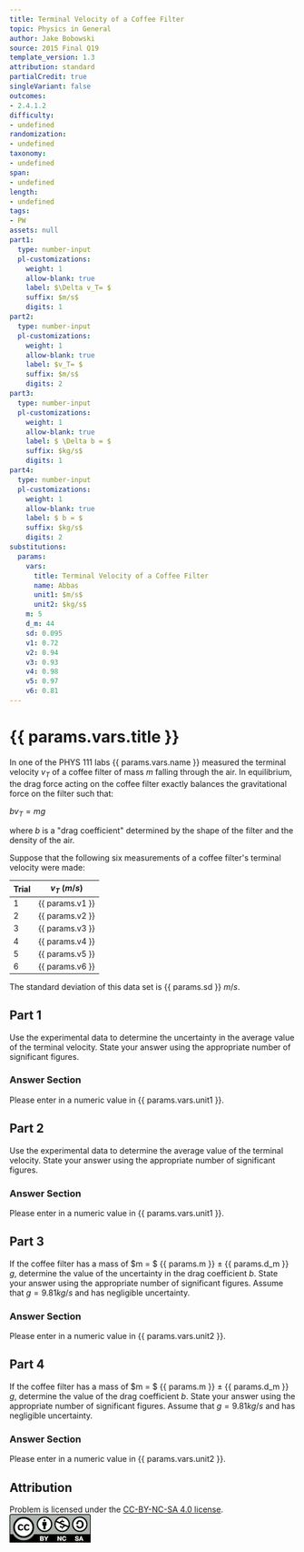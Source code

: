 ```yaml
---
title: Terminal Velocity of a Coffee Filter
topic: Physics in General
author: Jake Bobowski
source: 2015 Final Q19
template_version: 1.3
attribution: standard
partialCredit: true
singleVariant: false
outcomes:
- 2.4.1.2
difficulty:
- undefined
randomization:
- undefined
taxonomy:
- undefined
span:
- undefined
length:
- undefined
tags:
- PW
assets: null
part1:
  type: number-input
  pl-customizations:
    weight: 1
    allow-blank: true
    label: $\Delta v_T= $
    suffix: $m/s$
    digits: 1
part2:
  type: number-input
  pl-customizations:
    weight: 1
    allow-blank: true
    label: $v_T= $
    suffix: $m/s$
    digits: 2
part3:
  type: number-input
  pl-customizations:
    weight: 1
    allow-blank: true
    label: $ \Delta b = $
    suffix: $kg/s$
    digits: 1
part4:
  type: number-input
  pl-customizations:
    weight: 1
    allow-blank: true
    label: $ b = $
    suffix: $kg/s$
    digits: 2
substitutions:
  params:
    vars:
      title: Terminal Velocity of a Coffee Filter
      name: Abbas
      unit1: $m/s$
      unit2: $kg/s$
    m: 5
    d_m: 44
    sd: 0.095
    v1: 0.72
    v2: 0.94
    v3: 0.93
    v4: 0.98
    v5: 0.97
    v6: 0.81
---
```

# {{ params.vars.title }}
In one of the PHYS 111 labs {{ params.vars.name }} measured the terminal velocity $v_T$ of a coffee filter of mass $m$ falling through the air.
In equilibrium, the drag force acting on the coffee filter exactly balances the gravitational force on the filter such that:

$bv_T = mg$

where $b$ is a "drag coefficient" determined by the shape of the filter and the density of the air.

Suppose that the following six measurements of a coffee filter's terminal velocity were made:

| Trial     | $v_T$ ($m/s$) |
| ----------- | ----------- |
| 1     |  {{ params.v1 }}     |
| 2   |   {{ params.v2 }}      |
| 3     |  {{ params.v3 }}     |
| 4   |   {{ params.v4 }}      |
| 5     |  {{ params.v5 }}     |
| 6   |   {{ params.v6 }}      |

The standard deviation of this data set is {{ params.sd }} $m/s$.

## Part 1

Use the experimental data to determine the uncertainty in the average value of the terminal velocity.  State your answer using the appropriate number of significant figures.

### Answer Section

Please enter in a numeric value in {{ params.vars.unit1 }}.

## Part 2

Use the experimental data to determine the average value of the terminal velocity.  State your answer using the appropriate number of significant figures.

### Answer Section

Please enter in a numeric value in {{ params.vars.unit1 }}.

## Part 3

If the coffee filter has a mass of $m = $ {{ params.m }} $\pm$ {{ params.d_m }} $g$, determine the value of the uncertainty in the drag coefficient $b$.  State your answer using the appropriate number of significant figures. Assume that $g= 9.81 kg/s$ and has negligible uncertainty.

### Answer Section

Please enter in a numeric value in {{ params.vars.unit2 }}.

## Part 4

If the coffee filter has a mass of $m = $ {{ params.m }} $\pm$ {{ params.d_m }} $g$, determine the value of the drag coefficient $b$.  State your answer using the appropriate number of significant figures. Assume that $g= 9.81 kg/s$ and has negligible uncertainty.

### Answer Section

Please enter in a numeric value in {{ params.vars.unit2 }}.

## Attribution

Problem is licensed under the [CC-BY-NC-SA 4.0 license](https://creativecommons.org/licenses/by-nc-sa/4.0/).<br> ![The Creative Commons 4.0 license requiring attribution-BY, non-commercial-NC, and share-alike-SA license.](https://raw.githubusercontent.com/firasm/bits/master/by-nc-sa.png)
